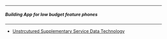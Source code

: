 --------------------------------------------

##### Building App for low budget feature phones

------------------------------------

* [Unstrcutured Supplementary Service Data Technology ](https://medium.com/@pbriod/building-digital-products-with-simple-feature-phones-in-mind-ab89ea45d4a)
